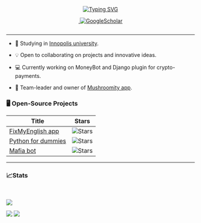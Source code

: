 <p align="center">
<a href="https://github.com/Zener085"><img src="https://readme-typing-svg.demolab.com?font=Lexend&weight=300&duration=3000&pause=100&color=28FFCA&center=true&vCenter=true&multiline=true&repeat=false&width=500&height=85&lines=Hello!+My+name+is+Zener;Student%7CData+Scientist%7CResearcher;AI%7CComputer+Vision%7CBots%7CSoftware+Design" alt="Typing SVG"/></a>
</p>
<p align="center">

[//]: # (<a href="https://Resume.pdf">)

[//]: # (    <img src="https://img.shields.io/badge/PDF-CV-red?style=flat-square&logo=adobe">)

[//]: # (</a>  )

<a href="mailto:timophydidenko@gmail.com">
    <img src="https://img.shields.io/badge/-Email-red?style=flat-square&logo=gmail&logoColor=white" alt="">
</a>
<a href='https://calendly.com/timofeymine/meeting' target="_blank">
    <img alt='GoogleScholar' src='https://img.shields.io/badge/Calendly-100000?style=flat&logo=calendly&logoColor=white&&color=0181FF'>
</a>
</p>
<p align="center">
<!-- <a href="https://github.com/Zener085">
    <img src="https://github-readme-stats.vercel.app/api?username=zener085&show_icons=true&count_private=true&show_icons=true&hide_border=true&hide_title=true&card_width=300px&hide_rank=true&bg_color=00000000&theme=dracula">
</a> -->
<a href="https://github.com/Zener085">
    <img src="https://github-stats-alpha.vercel.app/api?username=zener085&cc=22272e&tc=37BCF6&ic=fff&bc=0000" alt="">
</a>
</p>

---

* 📖 Studying in [Innopolis university](https://innopolis.university/en/).

* 💡 Open to collaborating on projects and innovative ideas.

* 💻 Currently working on MoneyBot and Django plugin for crypto-payments.

* 🍄 Team-leader and owner of [Mushroomity app](https://capstone.innopolis.university/docs/groups/mushroomity/).

### 🖥️ Open-Source Projects ###

| Title                                                                 | Stars                                                                                                                        |
|-----------------------------------------------------------------------|------------------------------------------------------------------------------------------------------------------------------|
| [FixMyEnglish app](https://github.com/InnoSWP/FixMyEnglish_Group1)    | <img alt="Stars" src="https://img.shields.io/github/stars/InnoSWP/FixMyEnglish_Group1?style=flat-square&labelColor=black"/>  |
| [Python for dummies](https://github.com/Zeneriode/Python-for-dummies) | <img alt="Stars" src="https://img.shields.io/github/stars/Zeneriode/Python-for-dummies?style=flat-square&labelColor=black"/> |
| [Mafia bot](https://github.com/Zener085/InnoMafiaBot)                 | <img alt="Stars" src="https://img.shields.io/github/stars/Zener085/InnoMafiaBot?style=flat-square&labelColor=black"/>        |

---

### 📈Stats ###
<br>

![](http://github-profile-summary-cards.vercel.app/api/cards/profile-details?username=zener085&theme=dracula)

![](http://github-profile-summary-cards.vercel.app/api/cards/repos-per-language?username=zener085&theme=dracula)
![](http://github-profile-summary-cards.vercel.app/api/cards/most-commit-language?username=zener085&theme=dracula)

<br>
